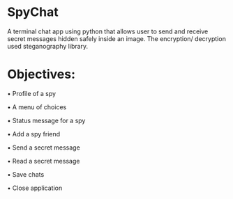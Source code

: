 # SpyChat
A terminal chat app using python that allows user to send and receive secret messages hidden safely inside an image. The encryption/ decryption used steganography library.

# Objectives:
• Profile of a spy

• A menu of choices

• Status message for a spy

• Add a spy friend

• Send a secret message

• Read a secret message

• Save chats

• Close application







